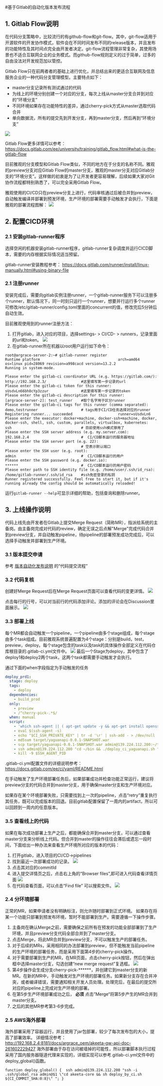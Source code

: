 #基于Gitlab的自动化版本发布流程

## 1. Gitlab Flow说明

在代码分支策略中，比较流行的有github-flow和git-flow。其中，git-flow适用于开源软件的开发协作模式，软件会在不同时间发布不同的release版本，并且发布的功能特性及其时间点完全由开发者决定。git-flow流程管理非常复杂，其使用场景也不适合互联网企业的业务模式。而github-flow规则定义的过于简单，过多的自由没法对开发规范加以管控。

Gitlab Flow只在前两者者的基础上进行优化，并总结出来的更适合互联网及信息服务企业的一种代码分支管理模型。主要特点如下：
* master分支记录所有测试通过的代码
* 为线上的环境分别创建一个对应的分支，每次上线从master分支合并到对应的”环境分支”
* 不同环境如果存在功能特性的差异，通过cherry-pick方式从master选取代码合并
* 单向数据流，所有的提交先到开发分支，再到master分支，然后再到“环境分支”

![](https://docs.gitlab.com/ee/university/training/gitlab_flow/production_branch.png)

Gitlab Flow更多详情可以参考：https://docs.gitlab.com/ee/university/training/gitlab_flow.html#what-is-the-gitlab-flow

目前雅观的分支模型和Gitlab Flow类似，不同的地方在于分支的名称不同。雅观的preview分支对应Gitlab Flow的master分支，雅观的master分支对应Gitlab分支的“环境分支”。这样做的初衷是为了让开发者更容易理解，后续如果大家对Git协作流程都特别熟悉了，可以完全采用Gitlab Flow。

雅观使用的CI/CD只在preview分支上进行，代码审核通过后被合并到preview，自动触发编译并部署到预发环境，生产环境的部署需要手动触发才会执行，下面是雅观的部署流程图解：
![](http://192.168.2.4:8181/uploads/202010/akeeta-server-info/attach_1641817b2f469c1b.png)


## 2. 配置CICD环境
### 2.1 安装gitlab-runner程序
选择空闲的机器安装gitlab-runner程序，gitlab-runner复杂调度并运行CICD脚本，需要的内存根据实际情况适当预留。

gitlab-runner安装教程参考：
https://docs.gitlab.com/runner/install/linux-manually.html#using-binary-file

### 2.1 注册runner
安装完成后，需要向gitlab实例注册runner，一个gitlab-runner服务下可以注册多个runner，默认情况下，同一时刻只运行一个runner，想要并行运行多个runner可修改/etc/gitlab-runner/config.toml里面的concurrent的值，修改完后5分钟后自动生效。

目前雅观使用到的runner注册方法：  
1. 打开gitlab，进入对应的项目，选择settings- > CI/CD- > runners，记录里面的url和token。
![](http://192.168.2.4:8181/uploads/202010/akeeta-server-info/attach_1641859a21be097f.png)
2. 在gitlab-runner所在机器以root用户运行如下命令：
```shell script
root@argrace-server-2:~# gitlab-runner register
Runtime platform                                    arch=amd64 os=linux pid=28069 revision=a998cacd version=13.2.2
Running in system-mode.

Please enter the gitlab-ci coordinator URL (e.g. https://gitlab.com/):
http://192.168.2.3/                #这里填写第一步记录的url
Please enter the gitlab-ci token for this runner:
sUsdvLn66bh8cYp3zzur               #这里填写第一步记录的token
Please enter the gitlab-ci description for this runner:
[argrace-server-2]: test_runner    #取个名字用于区分runner
Please enter the gitlab-ci tags for this runner (comma separated):
demo,testrunner                    # tags用于CI/CD任务选择对应的runner
Registering runner... succeeded                     runner=sUsdvLn6
Please enter the executor: docker+machine, docker-ssh+machine, docker, docker-ssh, shell, ssh, custom, parallels, virtualbox, kubernetes:
ssh                                # 目前使用ssh模式够用了
Please enter the SSH server address (e.g. my.server.com):
192.168.2.4                        #  CI/CD脚本运行的服务器地址
Please enter the SSH server port (e.g. 22):
                                   # 空表示默认端口
Please enter the SSH user (e.g. root):
admin                              #  CI/CD脚本运行的用户
Please enter the SSH password (e.g. docker.io):
******                             #  CI/CD脚本运行的用户密码
Please enter path to SSH identity file (e.g. /home/user/.ssh/id_rsa):
/home/gitlab-runner/.ssh/id_rsa    #ssh免密登录的私钥
Runner registered successfully. Feel free to start it, but if it's running already the config should be automatically reloaded!
```
运行`gitlab-runner --help`可显示详细的帮助，包括查询和删除runner。

## 3. 上线操作说明
代码上线先由开发者在Gitlab上提交Merge Request（简称MR），指派给系统的主备岗。由主备岗完成对代码的review，确定无误之后点解"Merge"完成代码合并到preview分支，并自动触发pipeline，待pipeline的部署预发成功完成后，可以选择手动触发并部署到生产环境。

### 3.1 版本提交申请
参考 [版本自动化发布说明](http://192.168.2.4:8181/docs/akeeta-server-info/akeeta-gw-api-doc-51597749648) 的“代码提交流程”
### 3.2 代码复核
创建好Merge Request后在Merge Request页面可以查看代码的变更详情。
![](http://192.168.2.4:8181/uploads/202010/akeeta-server-info/attach_1641b91d091fbff2.png)

点击每行的行号，可以对当前行的代码添加评论。添加的评论会在Discussion里面展示。
![](http://192.168.2.4:8181/uploads/202010/akeeta-server-info/attach_1641b967711ee5cd.png)

### 3.3 部署上线
每个MR都会自动触发一个pipeline，一个pipeline由多个stage组成，每个stage由多个task组成。目前雅观系统普遍配置为4个stage：分别是build，test，preview，deploy。每个stage包含的task以及task的具体操作全部定义在代码仓库根目录的.gitlab-ci.yml文件中。
![](http://192.168.2.4:8181/uploads/202010/akeeta-server-info/attach_1641b9fe34995cb8.png)
最后一个Stage为deploy，其中包含了deploy1和deploy2两个task，这两个task都需要手动触发才会执行。

通过下面的when字段指定为手动触发的任务
```yaml
deploy_prd1:
  stage: deploy
  tags:
    - deploy
  dependencies:
    - build_prod
  only:
    - preview
    - /^cherry-pick-.*$/
  when: manual
  script:
    - 'which ssh-agent || ( apt-get update -y && apt-get install openssh-client -y )'
    - eval $(ssh-agent -s)
    - echo "$CI_SSH_PRIVATE_KEY" | tr -d '\r' | ssh-add - > /dev/null
    - md5sum target/yaguanapi-0.0.1-SNAPSHOT.war
    - scp target/yaguanapi-0.0.1-SNAPSHOT.war admin@139.224.112.200:~/tomcat/webapps.backup/ROOT.war
    - ssh admin@139.224.112.200 "cd ~/bin && ./deploy_ci_yaguanapi.sh "
    - kill -9 $SSH_AGENT_PID

```
.gitlab-ci.yml配置文件的详细说明参考：https://docs.gitlab.com/ee/ci/yaml/README.html

在手动触发了生产环境部署任务后，如果部署成功并检查功能正常运行，建议将preview分支的代码合并到master分支，用于确保master分支和生产环境对应。

如果存在某个环境部署失败，只需要找到上一次的pipeline，点击“retry”重复执行其任务，既可以完成版本的回退。目前gitlab配置保留了一周内的artifact，所以可以回顾到一周内的任意版本。

### 3.5 查看线上的代码

如果在每次成功部署上生产之后，都能确保合并到master分支，可以通过查看master分支来分析线上代码。但合并到master的操作往往会滞后或遗忘一段时间，下面给出一种办法来查看生产环境所对应的版本的代码：
1. 打开gitlab，进入项目的CI/CD->pipelines
2. 找到最近一次部署成功的记录。
![](http://192.168.2.4:8181/uploads/202010/akeeta-server-info/attach_1641cc4db55b58ab.png)
3. 点击其对应的commitId
4. 进入提交详情页之后，点击右上角的“Browser files”,即可进入代码查看详情页面
![](http://192.168.2.4:8181/uploads/202010/akeeta-server-info/attach_1641cc5e37a78bbe.png)
5. 在代码查看页面，可以点击“Find file” 可以搜索文件。
![](http://192.168.2.4:8181/uploads/202010/akeeta-server-info/attach_1641cc7ffde3e0f5.png)


### 2.4 分环境部署
正常的MR，如果申请者没有明确标注，则允许随时部署到正式环境。
如果存在将某一个功能只部署到预发布环境，暂时不能部署到生产。需要遵循一下操作步骤。
1. 主备岗在确认Merge之前，需要确保之前所有在预发的功能全部部署到了生产环境，并且preview分支代码全部合并到了master分支。
2. 点击Merge，将此MR合并到preview分支，不可以触发生产的部署任务。
3. 对于后续的MRs，采用相同的办法部署到preview，但不能触发当前pipeline的生产环境的部署任务，而是采用下面第4步的cherry-pick操作。
4. 对于需要部署到生产的MR，在MR页面，点击cherry-pick按钮，然后在弹出框中选择master分支，勾选创建“new merge request”复选框。
![](http://192.168.2.4:8181/uploads/202010/akeeta-server-info/attach_1641d714b604004e.png)
5. 第4步操作会生成分支cherry-pick-******，并创建它到master分支的新MR。在新的MR中，手动触发对生产环境的部署任务。如果新分支存在合并冲突，或者编译错误，需要通知相关开发人员处理。处理完后，在最后的提交所对应的pipeline上完成对生产环境的部署。
6. 在第5步生产环境部署成功之后， **必须** 点击”Merge“将第5步产生的MR合并到master分支。
7. 之后的其他MR参考第3-6步完成。

### 2.5 AWS海外部署
海外部署采用了容器运行，并且使用了jar包部署，较少了每次发布包的大小，提高了部署效率。
详细情况参考：http://192.168.2.4:8181/docs/argrace_oem/akeeta-gw-api-doc-261602229427
海外部署由于存在访问被墙掉的可能性，所以部署脚本执行过程采用了国内服务器隧道代理来实现的，详细实现可以参考.gitlab-ci.yml文件中的deploy_global()函数。
```shell script
function deploy_global() {  ssh admin@139.224.112.200 "ssh -i .ssh/global_rsa admin@$1 \"cd akeeta-core && sh deploy_by_ci.sh ${CI_COMMIT_SHA:0:8}\" "; }
```

